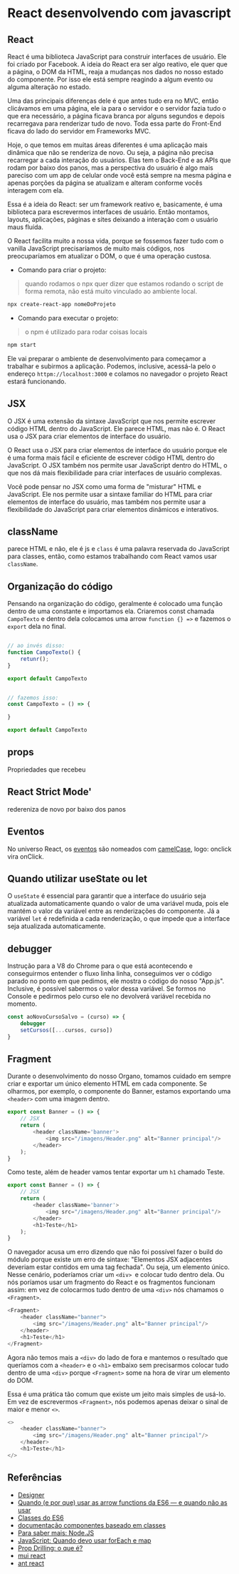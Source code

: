 # React desenvolvendo com javascript

## React

React é uma biblioteca JavaScript para construir interfaces de usuário. Ele foi criado por Facebook.
A ideia do React era ser algo reativo, ele quer que a página, o DOM da HTML, reaja a mudanças nos dados no nosso estado do componente. Por isso ele está sempre reagindo a algum evento ou alguma alteração no estado.

Uma das principais diferenças dele é que antes tudo era no MVC, então clicávamos em uma página, ele ia para o servidor e o servidor fazia tudo o que era necessário, a página ficava branca por alguns segundos e depois recarregava para renderizar tudo de novo. Toda essa parte do Front-End ficava do lado do servidor em Frameworks MVC.

Hoje, o que temos em muitas áreas diferentes é uma aplicação mais dinâmica que não se renderiza de novo. Ou seja, a página não precisa recarregar a cada interação do usuários. Elas tem o Back-End e as APIs que rodam por baixo dos panos, mas a perspectiva do usuário é algo mais pareciso com um app de celular onde você está sempre na mesma página e apenas porções da página se atualizam e alteram conforme vocês interagem com ela.

Essa é a ideia do React: ser um framework reativo e, basicamente, é uma biblioteca para escrevermos interfaces de usuário. Então montamos, layouts, aplicações, páginas e sites deixando a interação com o usuário maus fluída.

O React facilita muito a nossa vida, porque se fossemos fazer tudo com o vanilla JavaScript precisaríamos de muito mais códigos, nos preocuparíamos em atualizar o DOM, o que é uma operação custosa.

- Comando para criar o projeto:

> quando rodamos o npx quer dizer que estamos rodando o script de forma remota, não está muito vinculado ao ambiente local.

```bash
npx create-react-app nomeDoProjeto
```

- Comando para executar o projeto:

> o npm é utilizado para rodar coisas locais

```bash
npm start
```

Ele vai preparar o ambiente de desenvolvimento para começamor a trabalhar e subirmos a aplicação. Podemos, inclusive, acessá-la pelo o endereço `httpm://localhost:3000` e colamos no navegador o projeto React estará funcionando.

## JSX

O JSX é uma extensão da sintaxe JavaScript que nos permite escrever código HTML dentro do JavaScript. Ele parece HTML, mas não é. O React usa o JSX para criar elementos de interface do usuário.

O React usa o JSX para criar elementos de interface do usuário porque ele é uma forma mais fácil e eficiente de escrever código HTML dentro do JavaScript. O JSX também nos permite usar JavaScript dentro do HTML, o que nos dá mais flexibilidade para criar interfaces de usuário complexas.

Você pode pensar no JSX como uma forma de "misturar" HTML e JavaScript. Ele nos permite usar a sintaxe familiar do HTML para criar elementos de interface do usuário, mas também nos permite usar a flexibilidade do JavaScript para criar elementos dinâmicos e interativos.

## className

parece HTML e não, ele é js e `class` é uma palavra reservada do JavaScript para classes, então, como estamos trabalhando com React vamos usar `className`.

## Organização do código

Pensando na organização do código, geralmente é colocado uma função dentro de uma constante e importamos ela. Criaremos const chamada `CampoTexto` e dentro dela colocamos uma arrow `function {} =>` e fazemos o `export` dela no final.

```js

// ao invés disso:
function CampoTexto() {
    retunr();
}

export default CampoTexto


// fazemos isso:
const CampoTexto = () => {

}

export default CampoTexto
```

## props

Propriedades que recebeu

## React Strict Mode'

redereniza de novo por baixo dos panos

## Eventos

No universo React, os [eventos](https://developer.mozilla.org/en-US/docs/Web/Events) são nomeados com [camelCase](https://www.alura.com.br/artigos/convencoes-nomenclatura-camel-pascal-kebab-snake-case), logo: onclick vira onClick.

## Quando utilizar useState ou let

 O `useState` é essencial para garantir que a interface do usuário seja atualizada automaticamente quando o valor de uma variável muda, pois ele mantém o valor da variável entre as renderizações do componente. Já a variável `let` é redefinida a cada renderização, o que impede que a interface seja atualizada automaticamente.

## debugger

Instrução para a V8 do Chrome para o que está acontecendo e conseguirmos entender o fluxo linha linha, conseguimos ver o código parado no ponto em que pedimos, ele mostra o código do nosso "App.js". Inclusive, é possível sabermos o valor dessa variável. Se formos no Console e pedirmos pelo curso ele no devolverá variável recebida no momento.

```js
const aoNovoCursoSalvo = (curso) => {
    debugger
    setCursos([...cursos, curso])
}
```

## Fragment

Durante o desenvolvimento do nosso Organo, tomamos cuidado em sempre criar e exportar um único elemento HTML em cada componente. Se olharmos, por exemplo, o componente do Banner, estamos exportando uma `<header>` com uma imagem dentro.

```js
export const Banner = () => {
    // JSX
    return (
        <header className='banner'>
            <img src="/imagens/Header.png" alt="Banner principal"/>
        </header>
    );
}
```

Como teste, além de header vamos tentar exportar um `h1` chamado Teste.

```js
export const Banner = () => {
    // JSX
    return (
        <header className='banner'>
            <img src="/imagens/Header.png" alt="Banner principal"/>
        </header>
        <h1>Teste</h1>
    );
}
```

O navegador acusa um erro dizendo que não foi possível fazer o build do módulo porque existe um erro de sintaxe: "Elementos JSX adjacentes deveriam estar contidos em uma tag fechada". Ou seja, um elemento único. Nesse cenário, poderíamos criar um `<div> `e colocar tudo dentro dela. Ou nós poríamos usar um fragmento do React e os fragmentos funcionam assim: em vez de colocarmos tudo dentro de uma `<div>` nós chamamos o `<Fragment>`.

```js
<Fragment>
    <header className="banner">
        <img src="/imagens/Header.png" alt="Banner principal"/>
    </header>
    <h1>Teste</h1>
</Fragment>
```

Agora não temos mais a `<div>` do lado de fora e mantemos o resultado que queríamos com a `<header>` e o `<h1>` embaixo sem precisarmos colocar tudo dentro de uma `<div>` porque `<Fragment>` some na hora de virar um elemento do DOM.

Essa é uma prática tão comum que existe um jeito mais simples de usá-lo. Em vez de escrevermos `<Fragment>`, nós podemos apenas deixar o sinal de maior e menor `<>`.

```js
<>
    <header className="banner">
        <img src="/imagens/Header.png" alt="Banner principal"/>
    </header>
    <h1>Teste</h1>
</>
```

## Referências

- [Designer](https://www.figma.com/design/T6BLI1HfB81eYOiVgpqQz7/Projeto-Intro-ao-React?node-id=134-128&t=VrhN3ohahfTBU92b-0)
- [Quando (e por que) usar as arrow functions da ES6 — e quando não as usar](https://www.freecodecamp.org/portuguese/news/quando-e-por-que-usar-as-arrow-functions-da-es6-e-quando-nao-as-usar/)
- [Classes do ES6](https://cursos.alura.com.br/course/javascript-orientacao-a-objetos)
- [documentação componentes baseado em classes](https://pt-br.react.dev/reference/react/Component#defining-a-class-component)
- [Para saber mais: Node.JS](https://www.hipsters.tech/o-que-e-node-js/)
- [JavaScript: Quando devo usar forEach e map](https://www.alura.com.br/artigos/javascript-quando-devo-usar-foreach-e-map)
- [Prop Drilling: o que é?](https://www.alura.com.br/artigos/prop-drilling-no-react-js)
- [mui react](https://mui.com/)
- [ant react](https://ant.design/docs/react/introduce)
